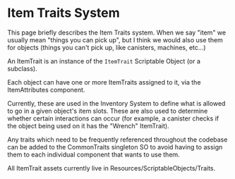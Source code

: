 # Item Traits System

This page briefly describes the Item Traits system. When we say "item" we usually mean "things you can pick up", but I think we would also use them for objects (things you can't pick up, like canisters, machines, etc...)

An ItemTrait is an instance of the `ItemTrait` Scriptable Object (or a subclass).

Each object can have one or more ItemTraits assigned to it, via the ItemAttributes component.

Currently, these are used in the Inventory System to define what is allowed to go in a given object's item slots. These are also used to determine whether certain interactions can occur (for example, a canister checks if the object being used on it has the "Wrench" ItemTrait). 

Any traits which need to be frequently referenced throughout the codebase can be added to the CommonTraits singleton SO to avoid having to assign them to each individual component that wants to use them.

All ItemTrait assets currently live in Resources/ScriptableObjects/Traits.